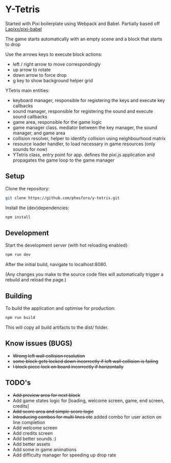 # Y-Tetris

Started with Pixi boilerplate using Webpack and Babel. Partially based off [Lapixx/pixi-babel](https://github.com/Lapixx/pixi-babel.git)

The game starts automatically with an empty scene and a block that starts to drop

Use the arrows keys to execute block actions:
* left / right arrow to move correspondingly
* up arrow to rotate
* down arrow to force drop
* g key to show background helper grid

YTetris main entities:

* keyboard manager, responsible for registering the keys and execute key callbacks
* sound manager, responsible for registering the sound and execute sound callbacks 
* game area, responsible for the game logic 
* game manager class. mediator between the key manager, the sound manager, and game area
* collision resolver, helper to identify collision using neighbourhood matrix
* resource loader handler, to load necessary in game resources (only sounds for now)
* YTetris class, entry point for app. defines the pixi.js application and propagates the game loop to the game manager

## Setup

Clone the repository:

```bash
git clone https://github.com/phosforo/y-tetris.git
```
Install the (dev)dependencies:
```bash
npm install
```

## Development
Start the development server (with hot reloading enabled):

```bash
npm run dev
```
After the initial build, navigate to localhost:8080.

(Any changes you make to the source code files will automatically trigger a rebuild and reload the page.)

## Building

To build the application and optimise for production:
```bash
npm run build
```
This will copy all build artifacts to the dist/ folder.

## Know issues (BUGS)

* ~~Wrong left wall collision resolution~~
* ~~some block gets locked down incorrectly if left wall collision is failing~~
* ~~I block piece lock on board incorrectly if horizontally~~

## TODO's 

* ~~Add preview area for next block~~
* Add game states logic for [loading, welcome screen, game, end screen, credits]
* ~~Add score area and simple score logic~~ 
* ~~Introducing combos for multi lines etc~~ added combo for user action on line completion
* Add welcome screen
* Add credits screen
* Add better sounds :)
* Add better assets
* Add some in game animations
* Add difficulty manager for speeding up drop rate